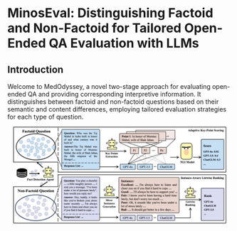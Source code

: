 # MinosEval: Distinguishing Factoid and Non-Factoid for Tailored Open-Ended QA Evaluation with LLMs

## Introduction

Welcome to MedOdyssey, a novel two-stage approach for evaluating open-ended QA and providing corresponding interpretive information. It distinguishes between factoid and non-factoid questions based on their semantic and content differences, employing tailored evaluation strategies for each type of question.
<div align="center">
  <img src="./figure/arc.png" width="480px">
</div>
